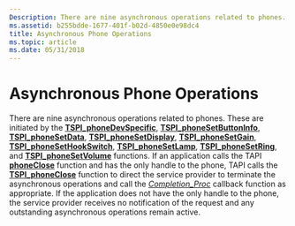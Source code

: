```yaml
---
Description: There are nine asynchronous operations related to phones.
ms.assetid: b255bdde-1677-401f-b02d-4850e0e98dc4
title: Asynchronous Phone Operations
ms.topic: article
ms.date: 05/31/2018
---
```


# Asynchronous Phone Operations

There are nine asynchronous operations related to phones. These are initiated by the [**TSPI\_phoneDevSpecific**](https://msdn.microsoft.com/en-us/library/ms725925(v=VS.85).aspx), [**TSPI\_phoneSetButtonInfo**](https://msdn.microsoft.com/en-us/library/ms725943(v=VS.85).aspx), [**TSPI\_phoneSetData**](https://msdn.microsoft.com/en-us/library/ms725944(v=VS.85).aspx), [**TSPI\_phoneSetDisplay**](https://msdn.microsoft.com/en-us/library/ms725945(v=VS.85).aspx), [**TSPI\_phoneSetGain**](https://msdn.microsoft.com/en-us/library/ms725946(v=VS.85).aspx), [**TSPI\_phoneSetHookSwitch**](https://msdn.microsoft.com/en-us/library/ms725947(v=VS.85).aspx), [**TSPI\_phoneSetLamp**](https://msdn.microsoft.com/en-us/library/ms725948(v=VS.85).aspx), [**TSPI\_phoneSetRing**](https://msdn.microsoft.com/en-us/library/ms725949(v=VS.85).aspx), and [**TSPI\_phoneSetVolume**](https://msdn.microsoft.com/en-us/library/ms725951(v=VS.85).aspx) functions. If an application calls the TAPI [**phoneClose**](https://msdn.microsoft.com/en-us/library/ms736605(v=VS.85).aspx) function and has the only handle to the phone, TAPI calls the [**TSPI\_phoneClose**](https://msdn.microsoft.com/en-us/library/ms725923(v=VS.85).aspx) function to direct the service provider to terminate the asynchronous operations and call the [*Completion\_Proc*](https://msdn.microsoft.com/en-us/library/ms725180(v=VS.85).aspx) callback function as appropriate. If the application does not have the only handle to the phone, the service provider receives no notification of the request and any outstanding asynchronous operations remain active.

 

 



